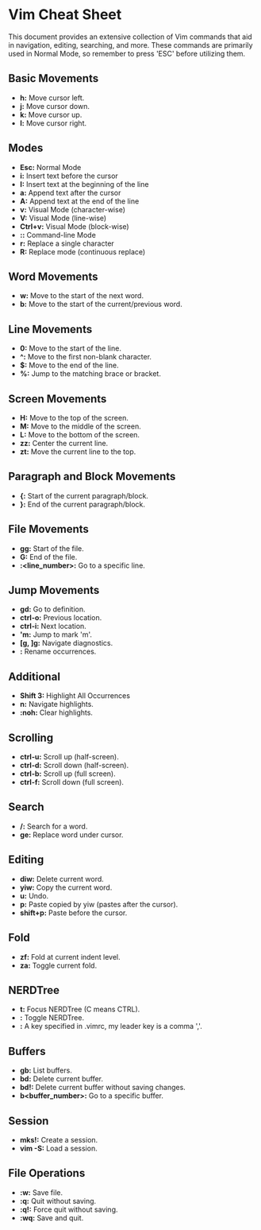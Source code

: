 
# Vim Cheat Sheet

This document provides an extensive collection of Vim commands that aid in navigation, editing, searching, and more. 
These commands are primarily used in Normal Mode, so remember to press 'ESC' before utilizing them.

## Basic Movements
- **h:** Move cursor left.
- **j:** Move cursor down.
- **k:** Move cursor up.
- **l:** Move cursor right.

## Modes
- **Esc:** Normal Mode
- **i:** Insert text before the cursor
- **I:** Insert text at the beginning of the line
- **a:** Append text after the cursor
- **A:** Append text at the end of the line
- **v:** Visual Mode (character-wise)
- **V:** Visual Mode (line-wise)
- **Ctrl+v:** Visual Mode (block-wise)
- **::** Command-line Mode
- **r:** Replace a single character
- **R:** Replace mode (continuous replace)

## Word Movements
- **w:** Move to the start of the next word.
- **b:** Move to the start of the current/previous word.

## Line Movements
- **0:** Move to the start of the line.
- **^:** Move to the first non-blank character.
- **$:** Move to the end of the line.
- **%:** Jump to the matching brace or bracket.

## Screen Movements
- **H:** Move to the top of the screen.
- **M:** Move to the middle of the screen.
- **L:** Move to the bottom of the screen.
- **zz:** Center the current line.
- **zt:** Move the current line to the top.

## Paragraph and Block Movements
- **{:** Start of the current paragraph/block.
- **}:** End of the current paragraph/block.

## File Movements
- **gg:** Start of the file.
- **G:** End of the file.
- **:<line_number>:** Go to a specific line.

## Jump Movements
- **gd:** Go to definition.
- **ctrl-o:** Previous location.
- **ctrl-i:** Next location.
- **'m:** Jump to mark 'm'.
- **[g, ]g:** Navigate diagnostics.
- **<F2>:** Rename occurrences.

## Additional
- **Shift 3:** Highlight All Occurrences
- **n:** Navigate highlights.
- **:noh:** Clear highlights.

## Scrolling
- **ctrl-u:** Scroll up (half-screen).
- **ctrl-d:** Scroll down (half-screen).
- **ctrl-b:** Scroll up (full screen).
- **ctrl-f:** Scroll down (full screen).

## Search
- **/<word>:** Search for a word.
- **ge:** Replace word under cursor.

## Editing
- **diw:** Delete current word.
- **yiw:** Copy the current word.
- **u:** Undo.
- **p:** Paste copied by yiw (pastes after the cursor).
- **shift+p:** Paste before the cursor.

## Fold
- **zf:** Fold at current indent level.
- **za:** Toggle current fold.

## NERDTree
- **<leader>t:** Focus NERDTree (C means CTRL).
- **<C-n>:** Toggle NERDTree.
- **<leader>:** A key specified in .vimrc, my leader key is a comma ','.

## Buffers
- **gb:** List buffers.
- **bd:** Delete current buffer.
- **bd!:** Delete current buffer without saving changes.
- **b<buffer_number>:** Go to a specific buffer.

## Session
- **mks!:** Create a session.
- **vim -S:** Load a session.

## File Operations
- **:w:** Save file.
- **:q:** Quit without saving.
- **:q!:** Force quit without saving.
- **:wq:** Save and quit.
